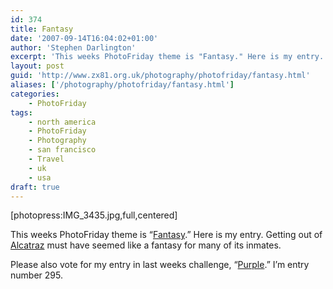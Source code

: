 ```yaml
---
id: 374
title: Fantasy
date: '2007-09-14T16:04:02+01:00'
author: 'Stephen Darlington'
excerpt: 'This weeks PhotoFriday theme is "Fantasy." Here is my entry.'
layout: post
guid: 'http://www.zx81.org.uk/photography/photofriday/fantasy.html'
aliases: ['/photography/photofriday/fantasy.html']
categories:
    - PhotoFriday
tags:
    - north america
    - PhotoFriday
    - Photography
    - san francisco
    - Travel
    - uk
    - usa
draft: true
---
```


\[photopress:IMG\_3435.jpg,full,centered\]

This weeks PhotoFriday theme is “[Fantasy](http://www.photofriday.com/archives/challenge/000702.php "PhotoFriday: Fantasy").” Here is my entry. Getting out of [Alcatraz](/travel/alcatraz.html "My visit to Alcatraz") must have seemed like a fantasy for many of its inmates.

Please also vote for my entry in last weeks challenge, “[Purple](http://www.zx81.org.uk/photography/photofriday/purple.html "PhotoFriday: Purple").” I’m entry number 295.